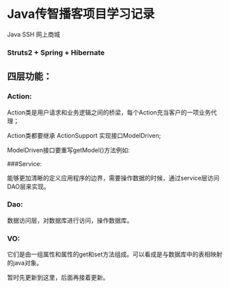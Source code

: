 

# Java传智播客项目学习记录


Java SSH 网上商城


### Struts2 + Spring + Hibernate


## 四层功能：

### Action:

Action类是用户请求和业务逻辑之间的桥梁，每个Action充当客户的一项业务代理；

Action类都要继承 ActionSupport 实现接口ModelDriven; 

ModelDriven接口要重写getModel()方法例如:


###Service:

能够更加清晰的定义应用程序的边界，需要操作数据的时候，通过service层访问DAO层来实现。

### Dao:

数据访问层，对数据库进行访问，操作数据库。 


### VO:

它们是由一组属性和属性的get和set方法组成。可以看成是与数据库中的表相映射的java对象。



暂时先更新到这里，后面再接着更新。


